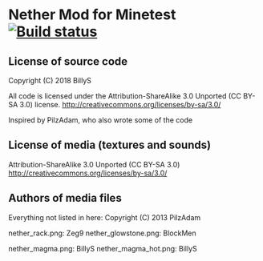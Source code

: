 # Nether Mod for Minetest [![Build status](https://github.com/BlockySurvival/nether/workflows/build/badge.svg)](https://github.com/BlockySurvival/nether/actions)

## License of source code

Copyright (C) 2018 BillyS

All code is licensed under the Attribution-ShareAlike 3.0 Unported (CC BY-SA 3.0) license.
<http://creativecommons.org/licenses/by-sa/3.0/>

Inspired by PilzAdam, who also wrote some of the code

## License of media (textures and sounds)

Attribution-ShareAlike 3.0 Unported (CC BY-SA 3.0)
<http://creativecommons.org/licenses/by-sa/3.0/>

## Authors of media files

Everything not listed in here:
Copyright (C) 2013 PilzAdam

nether_rack.png: Zeg9
nether_glowstone.png: BlockMen

nether_magma.png: BillyS
nether_magma_hot.png: BillyS
